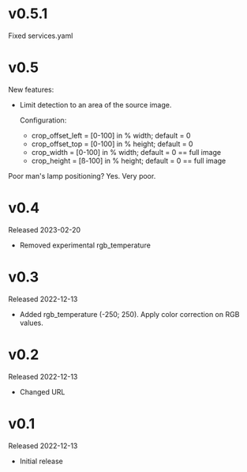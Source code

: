 # v0.5.1
Fixed services.yaml

# v0.5
New features: 
- Limit detection to an area of the source image.

  Configuration:
  - crop_offset_left = [0-100] in % width; default = 0
  - crop_offset_top = [0-100] in % height; default = 0
  - crop_width = [0-100] in % width; default = 0 == full image
  - crop_height = [ß-100] in % height; default = 0 == full image

Poor man's lamp positioning? Yes. Very poor.

# v0.4

Released 2023-02-20

- Removed experimental rgb_temperature

# v0.3

Released 2022-12-13

- Added rgb_temperature (-250; 250). Apply color correction on RGB values.

# v0.2

Released 2022-12-13

- Changed URL

# v0.1

Released 2022-12-13

- Initial release

